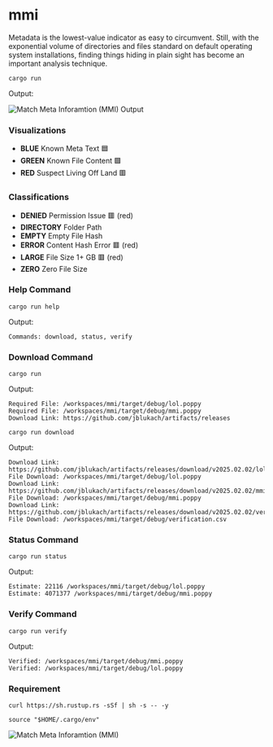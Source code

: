 # mmi

Metadata is the lowest-value indicator as easy to circumvent. Still, with the exponential volume of directories and files standard on default operating system installations, finding things hiding in plain sight has become an important analysis technique.

```cargo run```

Output:

![Match Meta Inforamtion (MMI) Output](images/cli.jpg)

### Visualizations

- **BLUE** Known Meta Text :blue_square:
- **GREEN** Known File Content :green_square:
- **RED** Suspect Living Off Land :red_square:

### Classifications

- **DENIED** Permission Issue :red_square: (red)
- **DIRECTORY** Folder Path
- **EMPTY** Empty File Hash
- **ERROR** Content Hash Error :red_square: (red)
- **LARGE** File Size 1+ GB :red_square: (red)
- **ZERO** Zero File Size

### Help Command

```cargo run help```

Output:

```
Commands: download, status, verify
```

### Download Command

```cargo run```

Output:

```
Required File: /workspaces/mmi/target/debug/lol.poppy
Required File: /workspaces/mmi/target/debug/mmi.poppy
Download Link: https://github.com/jblukach/artifacts/releases
```

```cargo run download```

Output:

```
Download Link: https://github.com/jblukach/artifacts/releases/download/v2025.02.02/lol.poppy
File Download: /workspaces/mmi/target/debug/lol.poppy
Download Link: https://github.com/jblukach/artifacts/releases/download/v2025.02.02/mmi.poppy
File Download: /workspaces/mmi/target/debug/mmi.poppy
Download Link: https://github.com/jblukach/artifacts/releases/download/v2025.02.02/verification.csv
File Download: /workspaces/mmi/target/debug/verification.csv
```

### Status Command

```cargo run status```

Output:

```
Estimate: 22116 /workspaces/mmi/target/debug/lol.poppy
Estimate: 4071377 /workspaces/mmi/target/debug/mmi.poppy
```

### Verify Command

```cargo run verify```

Output:

```
Verified: /workspaces/mmi/target/debug/mmi.poppy
Verified: /workspaces/mmi/target/debug/lol.poppy
```

### Requirement

```curl https://sh.rustup.rs -sSf | sh -s -- -y```

```source "$HOME/.cargo/env"```

![Match Meta Inforamtion (MMI)](images/mmi.png)
